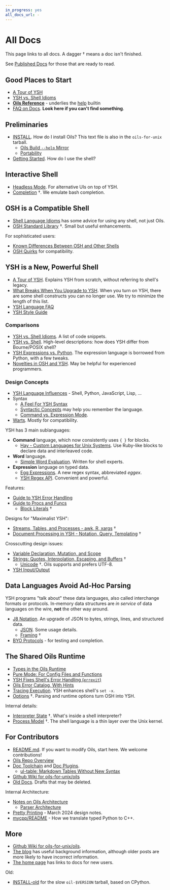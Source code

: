 ```yaml
---
in_progress: yes
all_docs_url: -
---
```


All Docs
========

This page links to all docs.  A dagger &dagger; means a doc isn't finished.

See [Published Docs](published.html) for those that are ready to read.


<!--
<div id="toc">
</div>
-->

## Good Places to Start

- [A Tour of YSH](ysh-tour.html)
- [YSH vs. Shell Idioms](idioms.html) 
- [**Oils Reference**](ref/index.html) - underlies the [help][] builtin
- [FAQ on Docs](faq-doc.html).  **Look here if you can't find
  something**.

[help]: ref/chap-builtin-cmd.html#help

## Preliminaries

- [INSTALL](INSTALL.html). How do I install Oils?  This text file is also in
  the `oils-for-unix` tarball.
  - [Oils Build `--help` Mirror](help-mirror.html)
  - [Portability](portability.html)
- [Getting Started](getting-started.html).  How do I use the shell?

## Interactive Shell

- [Headless Mode](headless.html).  For alternative UIs on top of YSH.
- [Completion](completion.html) &dagger;.  We emulate bash completion.

## OSH is a Compatible Shell

- [Shell Language Idioms](shell-idioms.html) has some advice for using any
  shell, not just Oils.
- [OSH Standard Library](lib-osh.html) &dagger;.  Small but useful enhancements.

For sophisticated users:

- [Known Differences Between OSH and Other Shells](known-differences.html)
- [OSH Quirks](quirks.html) for compatibility.

## YSH is a New, Powerful Shell

- [A Tour of YSH](ysh-tour.html).  Explains YSH from scratch, without referring
  to shell's legacy.
- [What Breaks When You Upgrade to YSH](upgrade-breakage.html).  When you turn
  on YSH, there are some shell constructs you can no longer use.  We try to
  minimize the length of this list.
- [YSH Language FAQ](ysh-faq.html)
- [YSH Style Guide](style-guide.html)

### Comparisons

- [YSH vs. Shell Idioms](idioms.html).  A list of code snippets.
- [YSH vs. Shell](ysh-vs-shell.html).  High-level descriptions: how does YSH
  differ from Bourne/POSIX shell?
- [YSH Expressions vs. Python](ysh-vs-python.html).  The expression language is
  borrowed from Python, with a few tweaks.
- [Novelties in OSH and YSH](novelties.html).  May be helpful for experienced
  programmers.

### Design Concepts

- [YSH Language Influences](language-influences.html) - Shell, Python,
  JavaScript, Lisp, ...
- Syntax
  - [A Feel For YSH Syntax](syntax-feelings.html)
  - [Syntactic Concepts](syntactic-concepts.html) may help you remember the
    language.
  - [Command vs. Expression Mode](command-vs-expression-mode.html).
- [Warts](warts.html).  Mostly for compatibility.

YSH has 3 main sublanguages:

- **Command** language, which now consistently uses `{ }` for blocks.
  - [Hay - Custom Languages for Unix Systems](hay.html).  Use Ruby-like
    blocks to declare data and interleaved code.
- **Word** language.
  - [Simple Word Evaluation](simple-word-eval.html).  Written for shell
    experts.
- **Expression** language on typed data.
  - [Egg Expressions](eggex.html).  A new regex syntax, abbreviated *eggex*.
  - [YSH Regex API](ysh-regex-api.html).  Convenient and powerful.

Features:

- [Guide to YSH Error Handling](ysh-error.html)
- [Guide to Procs and Funcs](proc-func.html)
  - [Block Literals](block-literals.html) &dagger;

Designs for "Maximalist YSH":

- [Streams, Tables, and Processes - awk, R, xargs](stream-table-process.html) &dagger;
- [Document Processing in YSH - Notation, Query, Templating](ysh-doc-processing.html) &dagger;


Crosscutting design issues:

- [Variable Declaration, Mutation, and Scope](variables.html)
- [Strings: Quotes, Interpolation, Escaping, and Buffers](strings.html) &dagger;
  - [Unicode](unicode.html) &dagger;.  Oils supports and prefers UTF-8.
- [YSH Input/Output](ysh-io.html)

## Data Languages Avoid Ad-Hoc Parsing

YSH programs "talk about" these data languages, also called interchange formats
or protocols.  In-memory data structures are *in service* of data languages on
the wire, **not** the other way around.

- [J8 Notation](j8-notation.html).  An upgrade of JSON to bytes, strings,
  lines, and structured data.
  - [JSON](json.html).  Some usage details.
  - [Framing](framing.html) &dagger;
- [BYO Protocols](byo.html) - for testing and completion.

## The Shared Oils Runtime

- [Types in the Oils Runtime](types.html)
- [Pure Mode: For Config Files and Functions](pure-mode.html)
- [YSH Fixes Shell's Error Handling (`errexit`)](error-handling.html)
- [Oils Error Catalog, With Hints](error-catalog.html)
- [Tracing Execution](xtrace.html).  YSH enhances shell's `set -x`.
- [Options](options.html) &dagger;.  Parsing and runtime options turn OSH into YSH.

Internal details:

- [Interpreter State](interpreter-state.html) &dagger;.  What's inside a shell
  interpreter?
- [Process Model](process-model.html) &dagger;.  The shell language is a thin
  layer over the Unix kernel.

## For Contributors

- [README.md](oils-repo/README.html).  If you want to modify Oils, start here.
  We welcome contributions!
- [Oils Repo Overview](repo-overview.html)
- [Doc Toolchain](doc-toolchain.html) and [Doc Plugins](doc-plugins.html).
  - [ul-table: Markdown Tables Without New Syntax](ul-table.html)
- [Github Wiki for oils-for-unix/oils](https://github.com/oils-for-unix/oils/wiki)
- [Old Docs](old/index.html).  Drafts that may be deleted.

Internal Architecture:

- [Notes on Oils Architecture](architecture-notes.html)
  - [Parser Architecture](parser-architecture.html)
- [Pretty Printing](pretty-printing.html) - March 2024 design notes.
- [mycpp/README](oils-repo/mycpp/README.html) - How we translate typed Python to
  C++.

## More

- [Github Wiki for oils-for-unix/oils](https://github.com/oils-for-unix/oils/wiki).
- [The blog](/blog/) has useful background information,
  although older posts are more likely to have incorrect information.
- [The home page](/) has links to docs for new users.

Old:

- [INSTALL-old](INSTALL-old.html) for the slow `oil-$VERSION` tarball, based on
  CPython.

<!-- vim: set sw=2: -->
